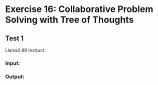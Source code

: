 # Exercise 16: Collaborative Problem Solving with Tree of Thoughts
## Test 1 
Llama3 8B Instruct

### Input: 


### Output:
